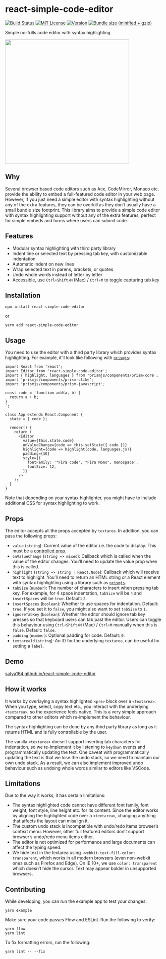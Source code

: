 react-simple-code-editor
========================

[![Build Status](https://img.shields.io/circleci/project/github/satya164/react-simple-code-editor/master.svg?style=flat-square)](https://circleci.com/gh/satya164/react-simple-code-editor) [![MIT License](https://img.shields.io/npm/l/react-simple-code-editor.svg?style=flat-square)](https://opensource.org/licenses/MIT) [![Version](https://img.shields.io/npm/v/react-simple-code-editor.svg?style=flat-square)](https://www.npmjs.com/package/react-simple-code-editor) [![Bundle size (minified + gzip)](https://img.shields.io/bundlephobia/minzip/react-simple-code-editor.svg?style=flat-square)](https://bundlephobia.com/result?p=react-simple-code-editor)

Simple no-frills code editor with syntax highlighting.

[<img src="https://raw.githubusercontent.com/satya164/react-simple-code-editor/master/demo/demo.gif" width="400" />](https://raw.githubusercontent.com/satya164/react-simple-code-editor/master/demo/demo.gif)

Why
---

Several browser based code editors such as Ace, CodeMirror, Monaco etc. provide the ability to embed a full-featured code editor in your web page. However, if you just need a simple editor with syntax highlighting without any of the extra features, they can be overkill as they don’t usually have a small bundle size footprint. This library aims to provide a simple code editor with syntax highlighting support without any of the extra features, perfect for simple embeds and forms where users can submit code.

Features
--------

-   Modular syntax highlighting with third party library
-   Indent line or selected text by pressing tab key, with customizable indentation
-   Automatic indent on new lines
-   Wrap selected text in parens, brackets, or quotes
-   Undo whole words instead of letter by letter
-   Accessible, use `Ctrl+Shift+M` (Mac) / `Ctrl+M` to toggle capturing tab key

Installation
------------

    npm install react-simple-code-editor

or

    yarn add react-simple-code-editor

Usage
-----

You need to use the editor with a third party library which provides syntax highlighting. For example, it’ll look like following with [`prismjs`](https://prismjs.com):

    import React from 'react';
    import Editor from 'react-simple-code-editor';
    import { highlight, languages } from 'prismjs/components/prism-core';
    import 'prismjs/components/prism-clike';
    import 'prismjs/components/prism-javascript';

    const code = `function add(a, b) {
      return a + b;
    }
    `;

    class App extends React.Component {
      state = { code };

      render() {
        return (
          <Editor
            value={this.state.code}
            onValueChange={code => this.setState({ code })}
            highlight={code => highlight(code, languages.js)}
            padding={10}
            style={{
              fontFamily: '"Fira code", "Fira Mono", monospace',
              fontSize: 12,
            }}
          />
        );
      }
    }

Note that depending on your syntax highlighter, you might have to include additional CSS for syntax highlighting to work.

Props
-----

The editor accepts all the props accepted by `textarea`. In addition, you can pass the following props:

-   `value` (`string`): Current value of the editor i.e. the code to display. This must be a [controlled prop](https://reactjs.org/docs/forms.html#controlled-components).
-   `onValueChange` (`string => mixed`): Callback which is called when the value of the editor changes. You’ll need to update the value prop when this is called.
-   `highlight` (`string => string | React.Node`): Callback which will receive text to highlight. You’ll need to return an HTML string or a React element with syntax highlighting using a library such as [`prismjs`](https://prismjs.com).
-   `tabSize` (`number`): The number of characters to insert when pressing tab key. For example, for 4 space indentation, `tabSize` will be `4` and `insertSpaces` will be `true`. Default: `2`.
-   `insertSpaces` (`boolean`): Whether to use spaces for indentation. Default: `true`. If you set it to `false`, you might also want to set `tabSize` to `1`.
-   `ignoreTabKey` (`boolean`): Whether the editor should ignore tab key presses so that keyboard users can tab past the editor. Users can toggle this behaviour using `Ctrl+Shift+M` (Mac) / `Ctrl+M` manually when this is `false`. Default: `false`.
-   `padding` (`number`): Optional padding for code. Default: `0`.
-   `textareaId` (`string`): An ID for the underlying `textarea`, can be useful for setting a `label`.

Demo
----

[satya164.github.io/react-simple-code-editor](https://satya164.github.io/react-simple-code-editor)

How it works
------------

It works by overlaying a syntax highlighted `<pre>` block over a `<textarea>`. When you type, select, copy text etc., you interact with the underlying `<textarea>`, so the experience feels native. This is a very simple approach compared to other editors which re-implement the behaviour.

The syntax highlighting can be done by any third party library as long as it returns HTML and is fully controllable by the user.

The vanilla `<textarea>` doesn’t support inserting tab characters for indentation, so we re-implement it by listening to `keydown` events and programmatically updating the text. One caveat with programmatically updating the text is that we lose the undo stack, so we need to maintain our own undo stack. As a result, we can also implement improved undo behaviour such as undoing whole words similar to editors like VSCode.

Limitations
-----------

Due to the way it works, it has certain limitations:

-   The syntax highlighted code cannot have different font family, font weight, font style, line height etc. for its content. Since the editor works by aligning the highlighted code over a `<textarea>`, changing anything that affects the layout can misalign it.
-   The custom undo stack is incompatible with undo/redo items browser’s context menu. However, other full featured editors don’t support browser’s undo/redo menu items either.
-   The editor is not optimized for performance and large documents can affect the typing speed.
-   We hide text in the textarea using `-webkit-text-fill-color: transparent`, which works in all modern browsers (even non-webkit ones such as Firefox and Edge). On IE 10+, we use `color: transparent` which doesn’t hide the cursor. Text may appear bolder in unsupported browsers.

Contributing
------------

While developing, you can run the example app to test your changes:

    yarn example

Make sure your code passes Flow and ESLint. Run the following to verify:

    yarn flow
    yarn lint

To fix formatting errors, run the following:

    yarn lint -- --fix
